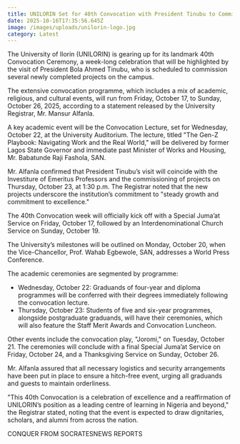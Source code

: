 ```yaml
---
title: UNILORIN Set for 40th Convocation with President Tinubu to Commission Projects
date: 2025-10-16T17:35:56.645Z
image: /images/uploads/unilorin-logo.jpg
category: Latest
---
```

The University of Ilorin (UNILORIN) is gearing up for its landmark 40th Convocation Ceremony, a week-long celebration that will be highlighted by the visit of President Bola Ahmed Tinubu, who is scheduled to commission several newly completed projects on the campus.

The extensive convocation programme, which includes a mix of academic, religious, and cultural events, will run from Friday, October 17, to Sunday, October 26, 2025, according to a statement released by the University Registrar, Mr. Mansur Alfanla.

A key academic event will be the Convocation Lecture, set for Wednesday, October 22, at the University Auditorium. The lecture, titled "The Gen-Z Playbook: Navigating Work and the Real World," will be delivered by former Lagos State Governor and immediate past Minister of Works and Housing, Mr. Babatunde Raji Fashola, SAN.

Mr. Alfanla confirmed that President Tinubu’s visit will coincide with the Investiture of Emeritus Professors and the commissioning of projects on Thursday, October 23, at 1:30 p.m. The Registrar noted that the new projects underscore the institution’s commitment to "steady growth and commitment to excellence."

The 40th Convocation week will officially kick off with a Special Juma’at Service on Friday, October 17, followed by an Interdenominational Church Service on Sunday, October 19.

The University’s milestones will be outlined on Monday, October 20, when the Vice-Chancellor, Prof. Wahab Egbewole, SAN, addresses a World Press Conference.

The academic ceremonies are segmented by programme:

* Wednesday, October 22: Graduands of four-year and diploma programmes will be conferred with their degrees immediately following the convocation lecture.
* Thursday, October 23: Students of five and six-year programmes, alongside postgraduate graduands, will have their ceremonies, which will also feature the Staff Merit Awards and Convocation Luncheon.

Other events include the convocation play, "Joromi," on Tuesday, October 21. The ceremonies will conclude with a final Special Juma’at Service on Friday, October 24, and a Thanksgiving Service on Sunday, October 26.

Mr. Alfanla assured that all necessary logistics and security arrangements have been put in place to ensure a hitch-free event, urging all graduands and guests to maintain orderliness.

"This 40th Convocation is a celebration of excellence and a reaffirmation of UNILORIN’s position as a leading centre of learning in Nigeria and beyond," the Registrar stated, noting that the event is expected to draw dignitaries, scholars, and alumni from across the nation.

C﻿ONQUER FROM SOCRATESNEWS REPORTS